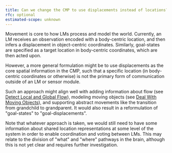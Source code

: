 ```yaml
---
title: Can we change the CMP to use displacements instead of locations?
rfc: optional
estimated-scope: unknown
---
```


Movement is core to how LMs process and model the world. Currently, an LM receives an observation encoded with a body-centric location, and then infers a displacement in object-centric coordinates. Similarly, goal-states are specified as a target location in body-centric coordinates, which are then acted upon.

However, a more general formulation might be to use displacements as the core spatial information in the CMP, such that a specific location (in body-centric coordinates or otherwise) is not the primary form of communication outside of an LM or sensor module.

Such an approach might align well with adding information about flow (see [Detect Local and Global Flow](../sensor-module-improvements/detect-local-and-global-flow.md)), modeling moving objects (see [Deal With Moving Objects](../learning-module-improvements/deal-with-moving-objects.md)), and supporting abstract movements like the transition from grandchild to grandparent. It would also result in a reformulation of "goal-states" to "goal-displacements".

Note that whatever approach is taken, we would still need to have some information about shared location representations at some level of the system in order to enable coordination and voting between LMs. This may relate to the division of "what" and "where" pathways in the brain, although this is not yet clear and requires further investigation.